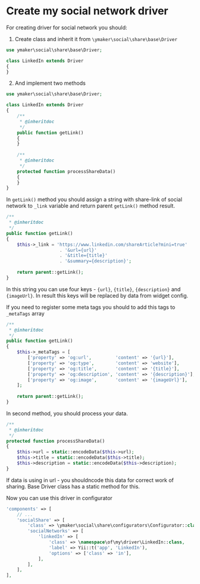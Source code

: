 Create my social network driver
===============================

For creating driver for social network you should:

1. Create class and inherit it from `\ymaker\social\share\base\Driver`

```php
use ymaker\social\share\base\Driver;

class LinkedIn extends Driver
{
}
```

2. And implement two methods

```php
use ymaker\social\share\base\Driver;

class LinkedIn extends Driver
{
    /**
     * @inheritdoc
     */
    public function getLink()
    {
    }
    
    /**
     * @inheritdoc
     */
    protected function processShareData()
    {
    }
}
```

In `getLink()` method you should assign a string with share-link of social network to `_link` variable and return parent `getLink()` method result.

```php
/**
 * @inheritdoc
 */
public function getLink()
{
    $this->_link = 'https://www.linkedin.com/shareArticle?mini=true'
                    . '&url={url}'
                    . '&title={title}'
                    . '&summary={description}';
                    
    return parent::getLink();
}
```

In this string you can use four keys - `{url}`, `{title}`, `{description}` and `{imageUrl}`.
In result this keys will be replaced by data from widget config.

If you need to register some meta tags you should to add this tags to `_metaTags` array

```php
/**
 * @inheritdoc
 */
public function getLink()
{
    $this->_metaTags = [
        ['property' => 'og:url',         'content' => '{url}'],
        ['property' => 'og:type',        'content' => 'website'],
        ['property' => 'og:title',       'content' => '{title}'],
        ['property' => 'og:description', 'content' => '{description}'],
        ['property' => 'og:image',       'content' => '{imageUrl}'],
    ];
                    
    return parent::getLink();
}
```

In second method, you should process your data.

```php
/**
 * @inheritdoc
 */
protected function processShareData()
{
    $this->url = static::encodeData($this->url);
    $this->title = static::encodeData($this->title);
    $this->description = static::encodeData($this->description);
}
```

If data is using in url - you shouldncode this data for correct work of sharing.
Base Driver class has a static method for this.

Now you can use this driver in configurator

```php
'components' => [
    // ...
    'socialShare' => [
        'class' => \ymaker\social\share\configurators\Configurator::class,
        'socialNetworks' => [
            'linkedIn' => [
                'class' => \namespace\of\my\driver\LinkedIn::class,
                'label' => Yii::t('app', 'LinkedIn'),
                'options' => ['class' => 'in'],
            ],
        ],
    ],
],
```